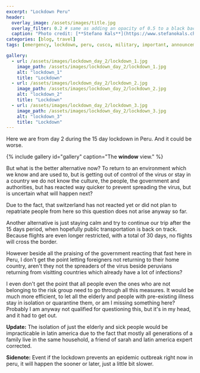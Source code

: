 ```yaml
---
excerpt: "Lockdown Peru"
header:
  overlay_image: /assets/images/title.jpg
  overlay_filter: 0.2 # same as adding an opacity of 0.5 to a black background
  caption: "Photo credit: [**Stefano Kals**](https://www.stefanokals.ch)"
categories: [blog, travel]
tags: [emergency, lockdown, peru, cusco, military, important, announcement]

gallery:
  - url: /assets/images/lockdown_day_2/lockdown_1.jpg
    image_path: /assets/images/lockdown_day_2/lockdown_1.jpg
    alt: "lockdown_1"
    title: "Lockdown"
  - url: /assets/images/lockdown_day_2/lockdown_2.jpg
    image_path: /assets/images/lockdown_day_2/lockdown_2.jpg
    alt: "lockdown_2"
    title: "Lockdown"
  - url: /assets/images/lockdown_day_2/lockdown_3.jpg
    image_path: /assets/images/lockdown_day_2/lockdown_3.jpg
    alt: "lockdown_3"
    title: "Lockdown"
---
```


Here we are from day 2 during the 15 day lockdown in Peru. And it could be worse.

{% include gallery id="gallery" caption="The **window** view." %}

But what is the better alternative now? To return to an environment which we know and are used to, but is getting out of control of the virus or stay in a country we do not know the culture, the people, the government and authorities, but has reacted way quicker to prevent spreading the virus, but is uncertain what will happen next?

Due to the fact, that switzerland has not reacted yet or did not plan to repatriate people from here so this question does not arise anyway so far.

Another alternative is just staying calm and try to continue our trip after the 15 days period, when hopefully public transportation is back on track. Because flights are even longer restricted, with a total of 30 days, no flights will cross the border.

However beside all the praising of the government reacting that fast here in Peru, I don't get the point letting foreigners not returning to their home country, aren't they not the spreaders of the virus beside peruvians returning from visitting countries which already have a lot of infections?

I even don't get the point that all people even the ones who are not belonging to the risk group need to go through all this measures. It would be much more efficient, to let all the elderly and people with pre-existing illness stay in isolation or quarantine them, or am I missing something here? Probably I am anyway not qualified for questioning this, but it's in my head, and it had to get out.

**Update:** The isolation of just the elderly and sick people would be impracticable in latin america due to the fact that mostly all generations of a family live in the same household, a friend of sarah and latin america expert corrected.

**Sidenote:** Event if the lockdown prevents an epidemic outbreak right now in peru, it will happen the sooner or later, just a little bit slower.
